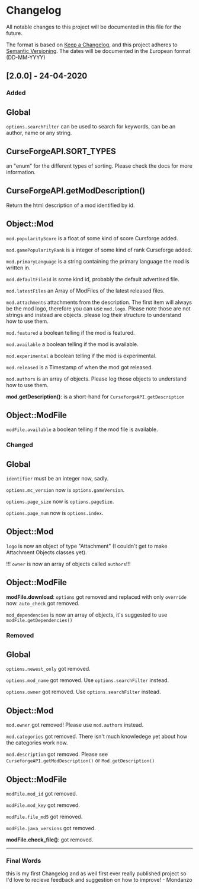 # Changelog

All notable changes to this project will be documented in this file for the future.

The format is based on [Keep a Changelog](https://keepachangelog.com/en/1.0.0/),
and this project adheres to [Semantic Versioning](https://semver.org/spec/v2.0.0.html).
The dates will be documented in the European format (DD-MM-YYYY)

## [2.0.0] - 24-04-2020

### Added

## Global

`options.searchFilter` can be used to search for keywords, can be an author, name or any string.

## CurseForgeAPI.SORT_TYPES

an "enum" for the different types of sorting. Please check the docs for more information.

## CurseForgeAPI.getModDescription()

Return the html description of a mod identified by id.

## Object::Mod

`mod.popularityScore` is a float of some kind of score Cursforge added.

`mod.gamePopularityRank` is a integer of some kind of rank Curseforge added.

`mod.primaryLanguage` is a string containing the primary language the mod is written in.

`mod.defaultFileId` is some kind id, probably the default advertised file.

`mod.latestFiles` an Array of ModFiles of the latest released files.

`mod.attachments` attachments from the description. The first item will always be the mod logo, therefore you can use `mod.logo`. Please note those are not strings and instead are objects. please log their structure to understand how to use them.

`mod.featured` a boolean telling if the mod is featured.

`mod.available` a boolean telling if the mod is available.

`mod.experimental` a boolean telling if the mod is experimental.

`mod.released` is a Timestamp of when the mod got released.

`mod.authors` is an array of objects. Please log those objects to understand how to use them.

**mod.getDescription()**:
is a short-hand for `CurseforgeAPI.getDescription`

## Object::ModFile

`modFile.available` a boolean telling if the mod file is available.

### Changed

## Global

`identifier` must be an integer now, sadly.

`options.mc_version` now is `options.gameVersion`.

`options.page_size` now is `options.pageSize`.

`options.page_num` now is `options.index`.

## Object::Mod

`logo` is now an object of type "Attachment" (I couldn't get to make Attachment Objects classes yet).

!!! `owner` is now an array of objects called `authors`!!!

## Object::ModFile

**modFile.download**:
`options` got removed and replaced with only `override` now. `auto_check` got removed.

`mod_dependencies` is now an array of objects, it's suggested to use `modFile.getDependencies()`

### Removed

## Global

`options.newest_only` got removed.

`options.mod_name` got removed. Use `options.searchFilter` instead.

`options.owner` got removed. Use `options.searchFilter` instead.

## Object::Mod

`mod.owner` got removed! Please use `mod.authors` instead.

`mod.categories` got removed. There isn't much knowledege yet about how the categories work now.

`mod.description` got removed. Please see `CurseforgeAPI.getModDescription()` or `Mod.getDescription()`

## Object::ModFile

`modFile.mod_id` got removed.

`modFile.mod_key` got removed.

`modFile.file_md5` got removed.

`modFile.java_versions` got removed.

**modFile.check_file()**: got removed.

---

### Final Words

this is my first Changelog and as well first ever really published project so I'd love to recieve feedback and suggestion on how to improve! - Mondanzo
